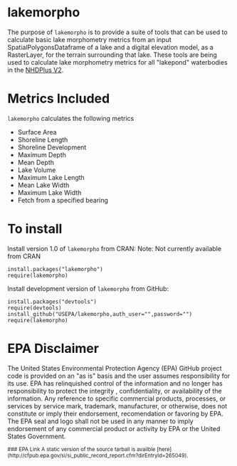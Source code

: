 # lakemorpho
The purpose of `lakemorpho` is to provide a suite of tools that can be used to calculate basic lake morphometry metrics from an input SpatialPolygonsDataframe of a lake and a digital elevation model, as a RasterLayer, for the terrain surrounding that lake.  These tools are being used to calculate lake morphometry metrics for all "lakepond" waterbodies in the [NHDPlus V2](http://www.horizon-systems.com/nhdplus/NHDPlusV2_home.php).

# Metrics Included
`lakemorpho` calculates the following metrics

- Surface Area
- Shoreline Length
- Shoreline Development
- Maximum Depth
- Mean Depth
- Lake Volume
- Maximum Lake Length
- Mean Lake Width
- Maximum Lake Width 
- Fetch from a specified bearing

# To install 
Install version 1.0 of `lakemorpho` from CRAN:
Note: Not currently available from CRAN

```
install.packages("lakemorpho")
require(lakemorpho)
```

Install development version of `lakemorpho` from GitHub:

```
install.packages("devtools")
require(devtools)
install_github("USEPA/lakemorpho,auth_user="",password="")
require(lakemorpho)
```

# EPA Disclaimer
The United States Environmental Protection Agency (EPA) GitHub project code is provided on an "as is" basis and the user assumes responsibility for its use.  EPA has relinquished control of the information and no longer has responsibility to protect the integrity , confidentiality, or availability of the information.  Any reference to specific commercial products, processes, or services by service mark, trademark, manufacturer, or otherwise, does not constitute or imply their endorsement, recomendation or favoring by EPA.  The EPA seal and logo shall not be used in any manner to imply endorsement of any commercial product or activity by EPA or the United States Government. 

<sub>
### EPA Link
A static version of the source tarball is availble [here](http://cfpub.epa.gov/si/si_public_record_report.cfm?dirEntryId=265049).  
</sub>